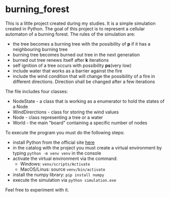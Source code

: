 # burning_forest
This is a little project created during my studies. 
It is a simple simulation created in Python.
The goal of this project is to represent a cellular automaton of a burning forest.
The rules of the simulation are:
- the tree becomes a burning tree with the possibility of **p** if it has a neighbouring burning tree
- burning tree becomes burned out tree in the next generation
- burned out tree renews itself after **k** iterations
- self ignition of a tree occurs with possibility **ps**(very low)
- include water that works as a barrier against the fire
- include the wind condition that will change the possibility of a fire in different directions. Direction shall be changed after a few iterations

The file includes four classes:
- NodeState - a class that is working as a enumerator to hold the states of a Node
- WindDirerctions - class for storing the wind values
- Node - class representing a tree or a water
- World - the main "board" containing a specific number of nodes

To execute the program you must do the following steps:
- install Python from the official site <a href = "https://www.python.org/">here</a>
- in the catalog with the project you must create a virtual environment by typing `python -m venv venv` in the console
- activate the virtual environment via the command:
  - Windows: `venv/scripts/Activate`
  - MacOS/Linus: source `venv/bin/activate`
- install the numpy library: `pip install numpy`
- execute the simulation via `python simulation.exe`

Feel free to experiment with it.
